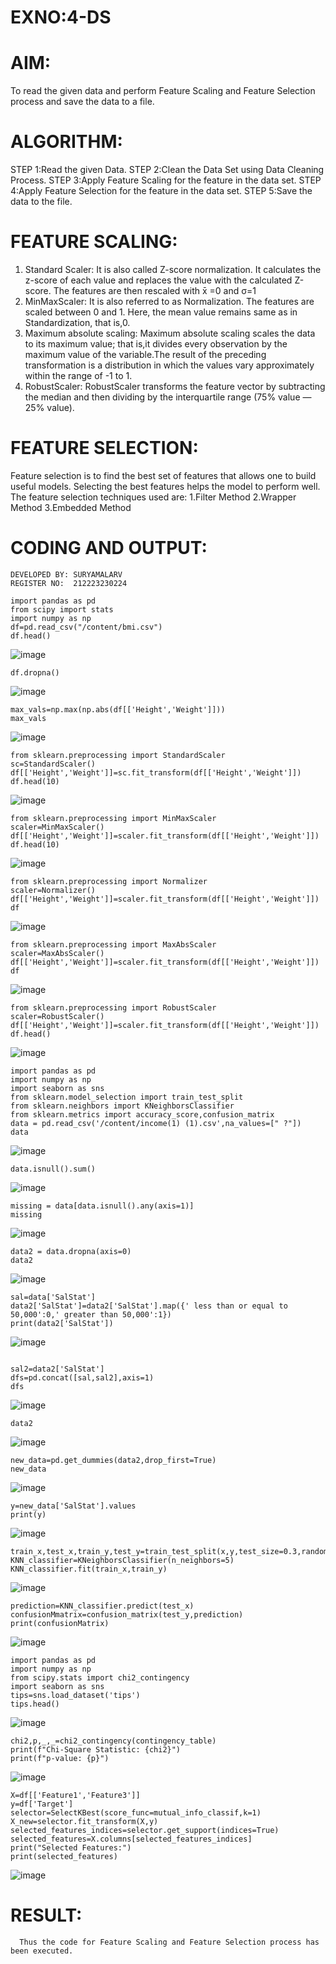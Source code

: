 # EXNO:4-DS
# AIM:
To read the given data and perform Feature Scaling and Feature Selection process and save the
data to a file.

# ALGORITHM:
STEP 1:Read the given Data.
STEP 2:Clean the Data Set using Data Cleaning Process.
STEP 3:Apply Feature Scaling for the feature in the data set.
STEP 4:Apply Feature Selection for the feature in the data set.
STEP 5:Save the data to the file.

# FEATURE SCALING:
1. Standard Scaler: It is also called Z-score normalization. It calculates the z-score of each value and replaces the value with the calculated Z-score. The features are then rescaled with x̄ =0 and σ=1
2. MinMaxScaler: It is also referred to as Normalization. The features are scaled between 0 and 1. Here, the mean value remains same as in Standardization, that is,0.
3. Maximum absolute scaling: Maximum absolute scaling scales the data to its maximum value; that is,it divides every observation by the maximum value of the variable.The result of the preceding transformation is a distribution in which the values vary approximately within the range of -1 to 1.
4. RobustScaler: RobustScaler transforms the feature vector by subtracting the median and then dividing by the interquartile range (75% value — 25% value).

# FEATURE SELECTION:
Feature selection is to find the best set of features that allows one to build useful models. Selecting the best features helps the model to perform well.
The feature selection techniques used are:
1.Filter Method
2.Wrapper Method
3.Embedded Method

# CODING AND OUTPUT:
```
DEVELOPED BY: SURYAMALARV
REGISTER NO:  212223230224
```
```
import pandas as pd
from scipy import stats
import numpy as np
df=pd.read_csv("/content/bmi.csv")
df.head()
```
![image](https://github.com/user-attachments/assets/8dcc1d01-32af-406f-a594-df4fc9770245)

```
df.dropna()
```
![image](https://github.com/user-attachments/assets/ebc918b4-e0e6-4750-9374-5beb35ce08ec)

```
max_vals=np.max(np.abs(df[['Height','Weight']]))
max_vals
```
![image](https://github.com/user-attachments/assets/d181c8f9-13f6-4da6-9249-d5c1d337eaa7)

```
from sklearn.preprocessing import StandardScaler
sc=StandardScaler()
df[['Height','Weight']]=sc.fit_transform(df[['Height','Weight']])
df.head(10)
```
![image](https://github.com/user-attachments/assets/bda64e97-07fc-451c-baf8-240f6b95d669)

```
from sklearn.preprocessing import MinMaxScaler
scaler=MinMaxScaler()
df[['Height','Weight']]=scaler.fit_transform(df[['Height','Weight']])
df.head(10)
```
![image](https://github.com/user-attachments/assets/4ca7161b-0c2e-48bd-8813-3aed3d9275b9)

```
from sklearn.preprocessing import Normalizer
scaler=Normalizer()
df[['Height','Weight']]=scaler.fit_transform(df[['Height','Weight']])
df
```
![image](https://github.com/user-attachments/assets/577179c6-9b75-43d6-9ed4-d93f9e313005)

```
from sklearn.preprocessing import MaxAbsScaler
scaler=MaxAbsScaler()
df[['Height','Weight']]=scaler.fit_transform(df[['Height','Weight']])
df
```
![image](https://github.com/user-attachments/assets/9549def8-b384-4551-bb81-aa57c4d8d4df)
```
from sklearn.preprocessing import RobustScaler
scaler=RobustScaler()
df[['Height','Weight']]=scaler.fit_transform(df[['Height','Weight']])
df.head()
```
![image](https://github.com/user-attachments/assets/4fc29bcf-d691-4ec0-915f-43268802e66c)

```
import pandas as pd
import numpy as np
import seaborn as sns
from sklearn.model_selection import train_test_split
from sklearn.neighbors import KNeighborsClassifier
from sklearn.metrics import accuracy_score,confusion_matrix
data = pd.read_csv('/content/income(1) (1).csv',na_values=[" ?"])
data
```
![image](https://github.com/user-attachments/assets/3ed2e2f2-2811-49bf-93c9-48d50898712f)
```
data.isnull().sum()
```
![image](https://github.com/user-attachments/assets/62f2278a-4bdc-4f96-b010-fecf9e520e65)

```
missing = data[data.isnull().any(axis=1)]
missing
```
![image](https://github.com/user-attachments/assets/3dbb527e-1d0d-4050-b639-28aa7d86b9df)

```
data2 = data.dropna(axis=0)
data2
```
![image](https://github.com/user-attachments/assets/98918c10-5d01-4a52-a6f2-52b7f5c3f9a9)
```
sal=data['SalStat']
data2['SalStat']=data2['SalStat'].map({' less than or equal to 50,000':0,' greater than 50,000':1})
print(data2['SalStat'])
```
![image](https://github.com/user-attachments/assets/c3970039-d6ed-47a7-a04c-331111a5f017)
```

sal2=data2['SalStat']
dfs=pd.concat([sal,sal2],axis=1)
dfs
```
![image](https://github.com/user-attachments/assets/f146cf38-bf1b-4f92-a45e-ca26abff2355)

```
data2
```
![image](https://github.com/user-attachments/assets/b1a2ae36-45c5-4525-9cfd-8b1e9b4dde84)

```
new_data=pd.get_dummies(data2,drop_first=True)
new_data
```
![image](https://github.com/user-attachments/assets/d1151bc9-dc91-474c-a22b-21792654422c)

```
y=new_data['SalStat'].values
print(y)
```
![image](https://github.com/user-attachments/assets/6d4583a2-4872-4b1c-80f4-1424082d2f47)

```
train_x,test_x,train_y,test_y=train_test_split(x,y,test_size=0.3,random_state=0)
KNN_classifier=KNeighborsClassifier(n_neighbors=5)
KNN_classifier.fit(train_x,train_y)
```
![image](https://github.com/user-attachments/assets/1002750a-8fad-43a9-a801-8ea418447039)

```
prediction=KNN_classifier.predict(test_x)
confusionMmatrix=confusion_matrix(test_y,prediction)
print(confusionMatrix)
```
![image](https://github.com/user-attachments/assets/376b284f-f7c0-4dd0-ba1b-7398ecf8983f)

```
import pandas as pd
import numpy as np
from scipy.stats import chi2_contingency
import seaborn as sns
tips=sns.load_dataset('tips')
tips.head()
```
![image](https://github.com/user-attachments/assets/73ea2637-e30e-4c17-835e-f75cb352f401)

```
chi2,p,_,_=chi2_contingency(contingency_table)
print(f"Chi-Square Statistic: {chi2}")
print(f"p-value: {p}")
```
![image](https://github.com/user-attachments/assets/585e772b-121f-4c58-9ddf-00db7a3f5330)

```
X=df[['Feature1','Feature3']]
y=df['Target']
selector=SelectKBest(score_func=mutual_info_classif,k=1)
X_new=selector.fit_transform(X,y)
selected_features_indices=selector.get_support(indices=True)
selected_features=X.columns[selected_features_indices]
print("Selected Features:")
print(selected_features)
```
![image](https://github.com/user-attachments/assets/82ea2bd6-a2a7-470c-b33d-e726bbcf1810)
   
# RESULT:

      Thus the code for Feature Scaling and Feature Selection process has been executed.
